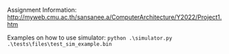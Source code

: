 Assignment Information: http://myweb.cmu.ac.th/sansanee.a/ComputerArchitecture/Y2022/Project1.htm

Examples on how to use simulator: `python .\simulator.py .\tests\files\test_sim_example.bin`